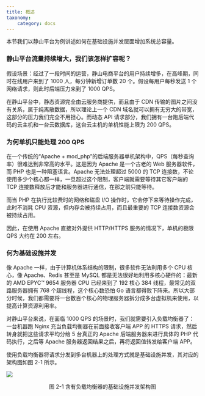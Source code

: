 ```yaml
---
title: 概述
taxonomy:
    category: docs
---
```


本节我们以静山平台为例讲述如何在基础设施并发层面增加系统总容量。

### 静山平台流量持续增大，我们该怎样扩容呢？

假设场景：经过了一段时间的运营，静山电商平台的用户持续增多，在高峰期，同时在线用户来到了 1000 人，每分钟新增订单数 20 个。假设每用户每秒发送 1 个网络请求，则此时后端压力来到了 1000 QPS。

在静山平台中，静态资源完全由云服务商提供，而且由于 CDN 传输的图片之间没有关系，属于纯离散数据，所以理论上一个 CDN 域名就可以拥有无穷大的带宽，这部分的压力我们完全不用担心。而动态 API 请求部分，我们拥有一台跑后端代码的云主机和一台云数据库，这台云主机的单机性能上限为 200 QPS。

### 为何单机只能处理 200 QPS

在一个传统的“Apache + mod_php”的后端服务器单机架构中，QPS（每秒查询率）很难达到非常高的水平。这是因为 Apache 是一个古老的 Web 服务器软件，而 PHP 也是一种阻塞语言。Apache 无法处理超过 5000 的 TCP 连接数，不论使用多少个核心都一样，一旦超过这个限制，客户端就需要等待其它客户端的 TCP 连接数释放后才能和服务器进行通信，在那之前只能等待。

而当 PHP 在执行比较费时的网络和磁盘 I/O 操作时，它会停下来等待操作完成，此时不消耗 CPU 资源，但内存会被持续占用，而且最重要的 TCP 连接数资源会被持续占用。

因此，在使用 Apache 直接对外提供 HTTP/HTTPS 服务的情况下，单机的极限 QPS 大约在 200 左右。

### 何为基础设施并发

像 Apache 一样，由于计算机体系结构的限制，很多软件无法利用多个 CPU 核心，像 Apache、Redis 甚至是 MySQL 都是无法很好地利用多核心硬件的：最新的 AMD EPYC™ 9654 服务器 CPU 已经来到了 192 核心 384 线程，最常见的双路服务器拥有 768 个超线程，这个核心数恐怕 Go 语言都得败下阵来。所以大部分时候，我们都需要将一台数百个核心的物理服务器拆分成多台虚拟机来使用，以提高计算资源利用率。

对静山平台来说，在面临 1000 QPS 的场景时，我们就需要引入负载均衡器了：一台机器跑 Nginx 充当负载均衡器在前面接收客户端 APP 的 HTTPS 请求，然后转身就把这些请求平均分给 5 台真正的 Apache 后端服务器来进行具体的 PHP 代码执行，之后等 Apache 服务器返回结果之后，再将返回值转发给客户端 APP。

使用负载均衡器将请求分发到多台机器上的处理方式就是基础设施并发，其对应的架构图如图 2-1 所示。

![](/media/16889131746258.jpg)
<center>图 2-1 含有负载均衡器的基础设施并发架构图</center>
